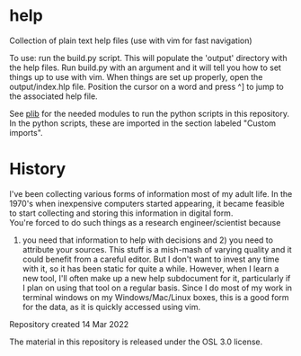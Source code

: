 # help
Collection of plain text help files (use with vim for fast navigation)

To use:  run the build.py script.  This will populate the 'output'
directory with the help files.  Run build.py with an argument and it will
tell you how to set things up to use with vim.  When things are set up
properly, open the output/index.hlp file.  Position the cursor on a word
and press ^] to jump to the associated help file.

See [plib](https://github.com/someonesdad1/plib) for the needed modules to
run the python scripts in this repository.  In the python scripts, these
are imported in the section labeled "Custom imports".

# History

I've been collecting various forms of information most of my adult life.
In the 1970's when inexpensive computers started appearing, it became
feasible to start collecting and storing this information in digital form.  
You're forced to do such things as a research engineer/scientist because
1) you need that information to help with decisions and 2) you need to
attribute your sources.  This stuff is a mish-mash of varying quality and
it could benefit from a careful editor.  But I don't want to invest any
time with it, so it has been static for quite a while.  However, when I
learn a new tool, I'll often make up a new help subdocument for it,
particularly if I plan on using that tool on a regular basis.  Since I do
most of my work in terminal windows on my Windows/Mac/Linux boxes, this is
a good form for the data, as it is quickly accessed using vim.

Repository created 14 Mar 2022

The material in this repository is released under the OSL 3.0 license.
